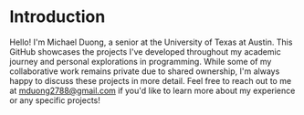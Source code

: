 # Introduction
Hello! I'm Michael Duong, a senior at the University of Texas at Austin. This GitHub showcases the projects I've developed throughout my academic journey and personal explorations in programming.
While some of my collaborative work remains private due to shared ownership, I'm always happy to discuss these projects in more detail. Feel free to reach out to me at mduong2788@gmail.com if you'd like to learn more about my experience or any specific projects!
